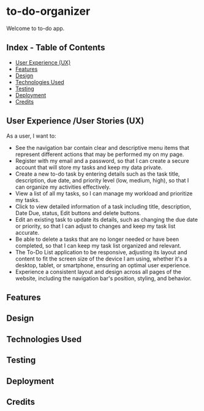 # to-do-organizer
Welcome to to-do app.



## Index - Table of Contents
* [User Experience (UX) ](#user-experience-ux)
* [Features](#features)
* [Design](#design)
* [Technologies Used](#technologies-used)
* [Testing](#testing)
* [Deployment](#deployment)
* [Credits](#credits)


## User Experience /User Stories (UX)

As a user, I want to:

* See the navigation bar contain clear and descriptive menu items that represent different actions that may be performed my on my page.
* Register with my email and a password, so that I can create a secure account that will store my tasks and keep my data private.
* Create a new to-do task by entering details such as the task title, description, due date, and priority level (low, medium, high), so that I can organize my activities effectively.
* View a list of all my tasks, so I can manage my workload and prioritize my tasks.
* Click to view detailed information of a task including title, description, Date Due, status, Edit buttons and delete buttons.
* Edit an existing task to update its details, such as changing the due date or priority, so that I can adjust to changes and keep my task list accurate.
* Be able to delete a tasks that are no longer needed or have been completed, so that I can keep my task list organized and relevant.
* The To-Do List application to be responsive, adjusting its layout and content to fit the screen size of the device I am using, whether it's a desktop, tablet, or smartphone, ensuring an optimal user experience.
* Experience a consistent layout and design across all pages of the website, including the navigation bar's position, styling, and behavior.

## Features

## Design

## Technologies Used

## Testing

## Deployment

## Credits
